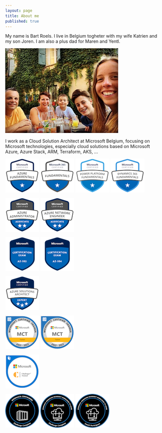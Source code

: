 ```yaml
---
layout: page
title: About me
published: true
---
```


My name is Bart Roels.
I live in Belgium togheter with my wife Katrien and my son Joren. I am also a plus dad for Maren and Yentl.

![Image of my family](./img/myfamily.jpg)


I work as a Cloud Solution Architect at Microsoft Belgium, focusing on Microsoft technologies, especially cloud solutions based on Microsoft Azure, Azure Stack, ARM, Terraform, AKS, ...

![AZ-900 - Microsoft Azure Fundamentals](/img/microsoft-certified-azure-fundamentals.png "AZ-900 - Microsoft Azure Fundamentals")
![MS-900 - Microsoft 365 Fundamentals](/img/microsoft-365-certified-fundamentals.png "MS-900 - Microsoft 365 Fundamentals")
![PL-900 - Microsoft Power Platform Fundamentals](/img/microsoft-certified-power-platform-fundamentals.png "PL-900 - Microsoft Power Platform Fundamentals")
![MB-901 - Microsoft Dynamics 365 Fundamentals](/img/microsoft-certified-dynamics-365-fundamentals.1.png  "MB-901 - Microsoft Dynamics 365 Fundamentals")

![AZ-104 - Microsoft Certified Azure Administrator Associate](/img/microsoft-certified-azure-administrator-associate.2.png "AZ-104 - Microsoft Certified Azure Administrator Associate")
![AZ-700 - Microsoft Certified Azure Network Engineer Associate](/img/microsoft-certified-azure-network-engineer-associate.png "AZ-700 - Microsoft Certified Azure Network Engineer Associate")

![AZ-303 - Microsoft Azure Architect Technologies](/img/az-303-microsoft-azure-architect-technologies.png "AZ-303 - Microsoft Azure Architect Technologies")
![AZ-304 - Microsoft Azure Architect Design](/img/az-304-microsoft-azure-architect-design.png "AZ-304 - Microsoft Azure Architect Design")

![Microsoft Certified: Azure Solutions Architect Expert](/img/microsoft-certified-azure-solutions-architect-expert.1.png "Microsoft Certified: Azure Solutions Architect Expert")

![Microsoft Certified Trainer 2021-2022](/img/microsoft-certified-trainer-2021-2022.png "Microsoft Certified Trainer 2021-2022")
![Microsoft Certified Trainer 2022-2023](/img/microsoft-certified-trainer-2022-2023.png "Microsoft Certified Trainer 2022-2023")


![Microsoft Global Challenger](/img/microsoft-global-challenger.png "Microsoft Global Challenger")

![Microsoft OpenHack Containers](/img/openhack-containers.png "Microsoft OpenHack Containers")
![Microsoft OpenHack Migrating Microsoft workloads to Azure](/img/openhack-migrating-microsoft-workloads-to-azure.png "Microsoft OpenHack Migrating Microsoft workloads to Azure")
![Migrating Microsoft Workloads to Azure - Coach](/img/migrating-microsoft-workloads-to-azure-coach.png "Migrating Microsoft Workloads to Azure - Coach")
